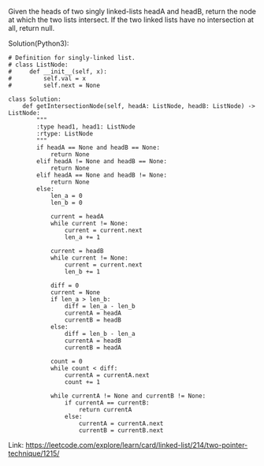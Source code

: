 Given the heads of two singly linked-lists headA and headB, return the node at which the two lists intersect. 
If the two linked lists have no intersection at all, return null.

Solution(Python3):
```
# Definition for singly-linked list.
# class ListNode:
#     def __init__(self, x):
#         self.val = x
#         self.next = None

class Solution:
    def getIntersectionNode(self, headA: ListNode, headB: ListNode) -> ListNode:
        """
        :type head1, head1: ListNode
        :rtype: ListNode
        """
        if headA == None and headB == None:
            return None
        elif headA != None and headB == None:
            return None
        elif headA == None and headB != None:
            return None
        else:
            len_a = 0
            len_b = 0
            
            current = headA
            while current != None:
                current = current.next
                len_a += 1
                
            current = headB
            while current != None:
                current = current.next
                len_b += 1
                
            diff = 0
            current = None
            if len_a > len_b:
                diff = len_a - len_b
                currentA = headA
                currentB = headB
            else:
                diff = len_b - len_a
                currentA = headB
                currentB = headA
            
            count = 0
            while count < diff:
                currentA = currentA.next
                count += 1
                
            while currentA != None and currentB != None:
                if currentA == currentB:
                    return currentA
                else:
                    currentA = currentA.next
                    currentB = currentB.next
```
Link: https://leetcode.com/explore/learn/card/linked-list/214/two-pointer-technique/1215/
